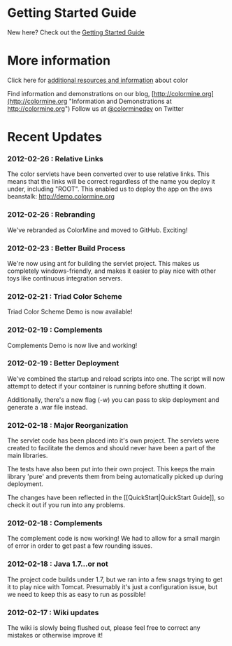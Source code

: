 # Getting Started Guide
New here? Check out the [Getting Started Guide](https://github.com/colormine/colorMine/wiki/Getting-Started)

# More information 
Click here for [additional resources and information](https://github.com/colormine/colorMine/wiki/Helpful-links) about color

Find information and demonstrations on our blog, [http://colormine.org](http://colormine.org "Information and Demonstrations at http://colormine.org")
Follow us at [@colorminedev](http://twitter.com/colorminedev/ "@ColorMineDev on Twitter") on Twitter

# Recent Updates

### 2012-02-26 : Relative Links
The color servlets have been converted over to use relative links. This means that the links will be correct regardless of the name you deploy it under, including "ROOT". This enabled us to deploy the app on the aws beanstalk: http://demo.colormine.org

### 2012-02-26 : Rebranding
We've rebranded as ColorMine and moved to GitHub. Exciting!

### 2012-02-23 : Better Build Process
We're now using ant for building the servlet project. This makes us completely windows-friendly, and makes it easier to play nice with other toys like continuous integration servers.

### 2012-02-21 : Triad Color Scheme
Triad Color Scheme Demo is now available!

### 2012-02-19 : Complements
Complements Demo is now live and working!

### 2012-02-19 : Better Deployment
We've combined the startup and reload scripts into one. The script will now attempt to detect if your container is running before shutting it down.

Additionally, there's a new flag (-w) you can pass to skip deployment and generate a .war file instead.

### 2012-02-18 : Major Reorganization
The servlet code has been placed into it's own project. The servlets were created to facilitate the demos and should never have been a part of the main libraries.

The tests have also been put into their own project. This keeps the main library 'pure' and prevents them from being automatically picked up during deployment.

The changes have been reflected in the [[QuickStart|QuickStart Guide]], so check it out if you run into any problems.

### 2012-02-18 : Complements
The complement code is now working! We had to allow for a small margin of error in order to get past a few rounding issues.

### 2012-02-18 : Java 1.7...or not
The project code builds under 1.7, but we ran into a few snags trying to get it to play nice with Tomcat. Presumably it's just a configuration issue, but we need to keep this as easy to run as possible!

### 2012-02-17 : Wiki updates
The wiki is slowly being flushed out, please feel free to correct any mistakes or otherwise improve it!
